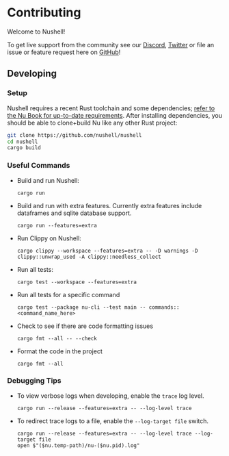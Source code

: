 # Contributing

Welcome to Nushell!

To get live support from the community see our [Discord](https://discordapp.com/invite/NtAbbGn), [Twitter](https://twitter.com/nu_shell) or file an issue or feature request here on [GitHub](https://github.com/nushell/nushell/issues/new/choose)!

## Developing

### Setup

Nushell requires a recent Rust toolchain and some dependencies; [refer to the Nu Book for up-to-date requirements](https://www.nushell.sh/book/installation.html#build-from-source). After installing dependencies, you should be able to clone+build Nu like any other Rust project:

```bash
git clone https://github.com/nushell/nushell
cd nushell
cargo build
```

### Useful Commands

- Build and run Nushell:

  ```shell
  cargo run
  ```

- Build and run with extra features. Currently extra features include dataframes and sqlite database support.
  ```shell
  cargo run --features=extra
  ```

- Run Clippy on Nushell:

  ```shell
  cargo clippy --workspace --features=extra -- -D warnings -D clippy::unwrap_used -A clippy::needless_collect
  ```

- Run all tests:

  ```shell
  cargo test --workspace --features=extra
  ```

- Run all tests for a specific command

  ```shell
  cargo test --package nu-cli --test main -- commands::<command_name_here>
  ```

- Check to see if there are code formatting issues

  ```shell
  cargo fmt --all -- --check
  ```

- Format the code in the project

  ```shell
  cargo fmt --all
  ```

### Debugging Tips

- To view verbose logs when developing, enable the `trace` log level.

  ```shell
  cargo run --release --features=extra -- --log-level trace
  ```

- To redirect trace logs to a file, enable the `--log-target file` switch.
  ```shell
  cargo run --release --features=extra -- --log-level trace --log-target file
  open $"($nu.temp-path)/nu-($nu.pid).log"
  ```
